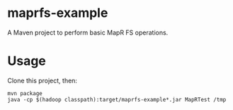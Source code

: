 maprfs-example
===

A Maven project to perform basic MapR FS operations.

Usage
===

Clone this project, then:

```
mvn package
java -cp $(hadoop classpath):target/maprfs-example*.jar MapRTest /tmp
```
